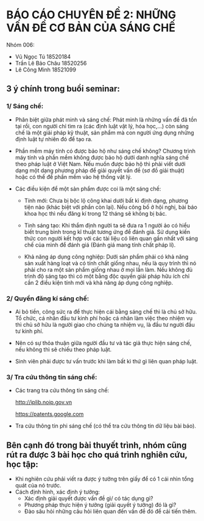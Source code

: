 # BÁO CÁO CHUYÊN ĐỀ 2: NHỮNG VẤN ĐỀ CƠ BẢN CỦA SÁNG CHẾ

Nhóm 006:

- Vũ Ngọc Tú 18520184
- Trần Lê Bảo Châu 18520256
- Lê Công Minh 18521099


## 3 ý chính trong buổi seminar:

### 1/ Sáng chế:

- Phân biệt giữa phát minh và sáng chế: Phát minh là những vấn đề đã tồn tại rồi, con người chỉ tìm ra (các định luật vật lý, hóa học,...) còn sáng chế là một giải pháp kỹ thuật, sản phẩm mà con người ứng dụng những định luật tự nhiên đó để tạo ra.
- Phần mềm máy tính có được bảo hộ như sáng chế không? Chương trình máy tính và phần mềm không được bảo hộ dưới danh nghĩa sáng chế theo pháp luật ở Việt Nam. Nếu muốn được bảo hộ thì phải viết dưới dạng một dạng phương pháp để giải quyết vấn đề (sơ đồ giải thuật) hoặc có thể để phần mềm vào hệ thống vật lý.

- Các điều kiện để một sản phẩm được coi là một sáng chế:

  - Tính mới: Chưa bị bộc lộ công khai dưới bất kì định dạng, phương tiện nào (khác biệt với phần còn lại). Nếu công bố ở hội nghị, bài báo khoa học thì nếu đăng kí trong 12 tháng sẽ không bị bác.

  - Tinh sáng tạo: Khi thẩm định người ta sẽ đưa ra 1 người ảo có hiểu biết trung bình trong kĩ thuật tương ứng để đánh giá. Sử dụng kiến thức con người kết hợp với các tài liệu có liên quan gần nhất với sáng chế của mình để đánh giá (Đánh giá mang tính chất pháp lí).

  - Khả năng áp dụng công nghiệp: Dưới sản phẩm phải có khả năng sản xuất hàng loạt và có tính chất giống nhau, nếu là quy trình thì nó phải cho ra một sản phẩm giống nhau ở mọi lần làm.
Nếu không đủ trình độ sáng tạo thì có một bằng độc quyền giải pháp hữu ích chỉ cần 2 điều kiện tính mới và khả năng áp dụng công nghiệp.

### 2/ Quyền đăng kí sáng chế: 
- Ai bỏ tiền, công sức ra để thực hiện cái bằng sáng chế thì là chủ sở hữu. Tổ chức, cá nhân đầu tư kinh phí hoặc cá nhân làm việc theo nhiệm vụ thì chủ sở hữu là người giao cho chúng ta nhiệm vụ, là đầu tư người đầu tư kinh phí.

- Nên có sự thỏa thuận giữa người đầu tư và tác giả thực hiện sáng chế, nếu không thì sẽ chiếu theo pháp luật.
- Sinh viên phải được tư vấn trước khi làm bất kì thứ gì liên quan pháp luật.

### 3/ Tra cứu thông tin sáng chế: 
- Các trang tra cứu thông tin sáng chế:

    http://iplib.noip.gov.vn
    
    https://patents.google.com
- Tra cứu thông tin phi sáng chế (có thể tra cứu thông tin dữ liệu bài báo).


## Bên cạnh đó trong bài thuyết trình, nhóm cũng rút ra được 3 bài học cho quá trình nghiên cứu, học tập:
- Khi nghiên cứu phải viết ra được ý tưởng trên giấy để có 1 cái nhìn tổng quát của nó trước.
- Cách định hình, xác định ý tưởng:
  + Xác định giải quyết được vấn đề gì/ có tác dụng gì?
  + Phương pháp thực hiện ý tưởng (giải quyết ý tưởng) đó là gì?
  + Đào sâu hỏi những câu hỏi liên quan đến vấn đề đó để cải tiến thêm.
